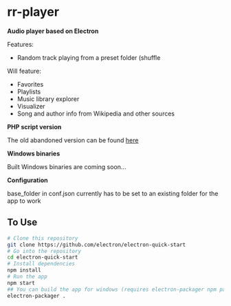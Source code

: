 # rr-player

**Audio player based on Electron**

Features:
* Random track playing from a preset folder (shuffle

Will feature:
* Favorites
* Playlists
* Music library explorer
* Visualizer
* Song and author info from Wikipedia and other sources

**PHP script version**

The old abandoned version can be found [here](https://github.com/tposcic/randy_random) 

**Windows binaries**

Built Windows binaries are coming soon...

**Configuration**

base_folder in conf.json currently has to be set to an existing folder for the app to work

## To Use
```bash
# Clone this repository
git clone https://github.com/electron/electron-quick-start
# Go into the repository
cd electron-quick-start
# Install dependencies
npm install
# Run the app
npm start
## You can build the app for windows (requires electron-packager npm package)
electron-packager .